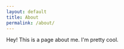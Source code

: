 ```yaml
---
layout: default
title: About
permalink: /about/
---
```


Hey! This is a page about me. I'm pretty cool.
